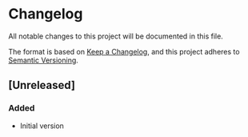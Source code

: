 # Changelog

All notable changes to this project will be documented in this file.

The format is based on [Keep a Changelog](https://keepachangelog.com/en/1.0.0/), and
this project adheres to [Semantic Versioning](https://semver.org/spec/v2.0.0.html).

## [Unreleased]

### Added

- Initial version

[//]: # "[unreleased]: https://github.com/BobDotCom/py-opredflag/compare/v0.0.1...HEAD"
[//]: # "[0.0.1]: https://github.com/BobDotCom/py-opredlag/releases/tag/v0.0.1"
